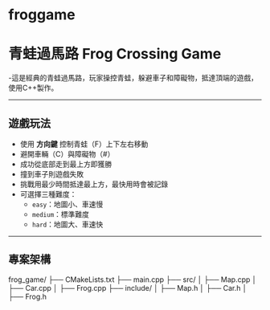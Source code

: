 # froggame
# 青蛙過馬路 Frog Crossing Game

-這是經典的青蛙過馬路，玩家操控青蛙，躲避車子和障礙物，抵達頂端的遊戲，使用C++製作。

---

## 遊戲玩法

- 使用 **方向鍵** 控制青蛙（F）上下左右移動
- 避開車輛（C）與障礙物（#）
- 成功從底部走到最上方即獲勝
- 撞到車子則遊戲失敗
- 挑戰用最少時間抵達最上方，最快用時會被記錄
- 可選擇三種難度：
  - `easy`：地圖小、車速慢
  - `medium`：標準難度
  - `hard`：地圖大、車速快
    

---

##  專案架構
frog_game/
├── CMakeLists.txt
├── main.cpp
├── src/
│ ├── Map.cpp
│ ├── Car.cpp
│ ├── Frog.cpp
├── include/
│ ├── Map.h
│ ├── Car.h
│ ├── Frog.h



